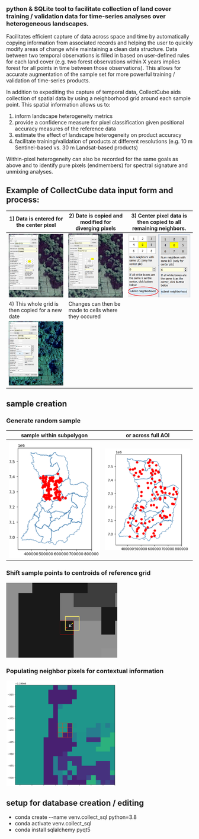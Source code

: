 
### python & SQLite tool to facilitate collection of land cover training / validation data for time-series analyses over heterogeneous landscapes.

Facilitates efficient capture of data across space and time by automatically copying information from associated records and helping the user to quickly modify areas of change while maintaining a clean data structure. Data between two temporal observations is filled in based on user-defined rules for each land cover (e.g. two forest observations within X years implies forest for all points in time between those observations). This allows for accurate augmentation of the sample set for more powerful training / validation of time-series products.

In addition to expediting the capture of temporal data, CollectCube aids collection of spatial data by using a neighborhood grid around each sample point. This spatial information allows us to:
1) inform landscape heterogeneity metrics
2) provide a confidence measure for pixel classification given positional accuracy measures of the reference data
3) estimate the effect of landscape heterogeneity on product accuracy
4) facilitate training/validation of products at different resolutions (e.g. 10 m Sentinel-based vs. 30 m Landsat-based products)

Within-pixel heterogeneity can also be recorded for the same goals as above and to identify pure pixels (endmembers) for spectral signature and unmixing analyses. 

## Example of CollectCube data input form and process:

|1) Data is entered for the center pixel    | 2) Date is copied and modified for diverging pixels | 3) Center pixel data is then copied to all remaining neighbors.|
|-------------------------|------------------------|-------------------------|
| <img src="images/CollectCube_formExamp1.png" width="400" />| <img src="images/CollectCube_formExamp2.png" width="300" /> | <img src="images/CollectCube_formExamp3.png" width="300" />|
|4) This whole grid is then copied for a new date | Changes can then be made to cells where they occured | | |
|<img src="images/CollectCube_formExamp5.png" width="300" /> |  |  |

## sample creation 

### Generate random sample

sample within subpolygon   | or across full AOI
:-------------------------:|:-------------------------:
![](images/sample_pts1.png)  |  ![](images/sample_pts2.png) 

### Shift sample points to centroids of reference grid
<img src="images/shift_sample_pts.png" width="300" />

### Populating neighbor pixels for contextual information
<img src="images/sample_neighborhood.png" width="300" />

## setup for database creation / editing
* conda create --name venv.collect_sql python=3.8
* conda activate venv.collect_sql
* conda install sqlalchemy pyqt5
